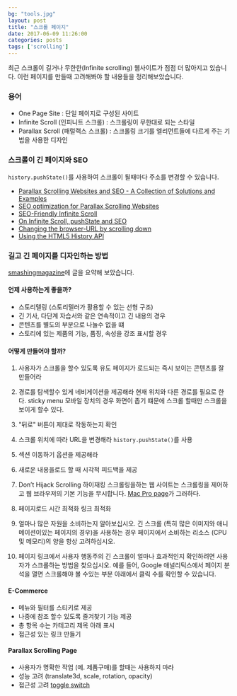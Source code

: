 ```yaml
---
bg: "tools.jpg"
layout: post
title: "스크롤 페이지"
date: 2017-06-09 11:26:00
categories: posts
tags: ['scrolling']
---
```


최근 스크롤이 길거나 무한한(Infinite scrolling) 웹사이트가 점점 더 많아지고 있습니다.
이런 페이지를 만들때 고려해봐야 할 내용들을 정리해보았습니다.

### 용어
- One Page Site : 단일 페이지로 구성된 사이트
- Infinite Scroll (인피니트 스크롤) : 스크롤링이 무한대로 되는 스타일
- Parallax Scroll (패럴랙스 스크롤) : 스크롤링 크기를 엘리먼트들에 다르게 주는 기법을 사용한 디자인

### 스크롤이 긴 페이지와 SEO
`history.pushState()`를 사용하여 스크롤이 될때마다 주소를 변경할 수 있습니다.

- [Parallax Scrolling Websites and SEO - A Collection of Solutions and Examples](https://moz.com/blog/parallax-scrolling-websites-and-seo-a-collection-of-solutions-and-examples)
- [SEO optimization for Parallax Scrolling Websites](http://www.awwwards.com/seo-optimization-for-parallax-scrolling-websites.html)
- [SEO-Friendly Infinite Scroll](http://www.sitepoint.com/seo-friendly-infinite-scroll/)
- [On Infinite Scroll, pushState and SEO](https://builtvisible.com/on-infinite-scroll-pushstate/)
- [Changing the browser-URL by scrolling down](http://forums.asp.net/t/2042240.aspx?Changing+the+browser+URL+by+scrolling+down+)
- [Using the HTML5 History API](https://css-tricks.com/using-the-html5-history-api/)

### 길고 긴 페이지를 디자인하는 방법
[smashingmagazine](https://www.smashingmagazine.com/2017/05/long-scrolling/)에 글을 요약해 보았습니다.

#### 언제 사용하는게 좋을까?
- 스토리텔링 (스토리텔러가 활용할 수 있는 선형 구조)
- 긴 기사, 다단계 자습서와 같은 연속적이고 긴 내용의 경우
- 콘텐츠를 별도의 부분으로 나눌수 없을 떄
- 스토리에 있는 제품의 기능, 품징, 속성을 강조 표시할 경우

#### 어떻게 만들어야 할까?
1. 사용자가 스크롤을 할수 있도록 유도
페이지가 로드되는 즉시 보이는 콘텐츠를 잘 만들어라

2. 경로를 탐색할수 있게 네비게이션을 제공해라
현재 위치와 다른 경로를 필요로 한다. sticky menu
모바일 장치의 경우 화면이 좁기 떄문에 스크롤 할때만 스크롤을 보이게 할수 있다.

3. "뒤로" 버튼이 제대로 작동하는지 확인

4. 스크롤 위치에 따라 URL을 변경해라
`history.pushState()`를 사용

5. 섹션 이동하기 옵션을 제공해라

6. 새로운 내용을로드 할 때  시각적 피드백을 제공

7. Don’t Hijack Scrolling
하이재킹 스크롤링을하는 웹 사이트는 스크롤링을 제어하고 웹 브라우저의 기본 기능을 무시합니다. 
[Mac Pro page](https://www.apple.com/mac-pro/)가 그러하다.

8. 페이지로드 시간 최적화 링크 최적화

9. 얼마나 많은 자원을 소비하는지 알아보십시오.
긴 스크롤 (특히 많은 이미지와 애니메이션이있는 페이지의 경우)을 사용하는 경우 페이지에서 소비하는 리소스 (CPU 및 메모리)의 양을 항상 고려하십시오.

10. 페이지 링크에서 사용자 행동주의
긴 스크롤이 얼마나 효과적인지 확인하려면 사용자가 스크롤하는 방법을 찾으십시오.
예를 들어, Google 애널리틱스에서 페이지 분석을 열면 스크롤해야 볼 수있는 부분 아래에서 클릭 수를 확인할 수 있습니다.

#### E-Commerce
- 메뉴와 필터를 스티키로 제공
- 나중에 참조 할수 있도록 즐겨찾기 기능 제공
- 총 항목 수는 카테고리 제목 아래 표시
- 접근성 있는 링크 만들기

#### Parallax Scrolling Page
- 사용자가 명확한 작업 (예. 제품구매)를 할때는 사용하지 마라
- 성능 고려 (translate3d, scale, rotation, opacity)
- 접근성 고려 [toggle switch](https://codepen.io/nattarnoff/pen/JoMxpK)
